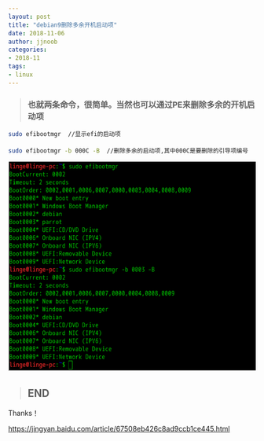 ```yaml
---
layout: post
title: "debian9删除多余开机启动项"
date: 2018-11-06
author: jjnoob
categories:
- 2018-11
tags:
- linux
---
```


> ### 也就两条命令，很简单。当然也可以通过PE来删除多余的开机启动项

```bash
sudo efibootmgr  //显示efi的启动项

sudo efibootmgr -b 000C -B  //删除多余的启动项,其中000C是要删除的引导项编号
```
![img](/screenshots/linuxbootmgr01.png)

> ## END

Thanks！

https://jingyan.baidu.com/article/67508eb426c8ad9ccb1ce445.html

